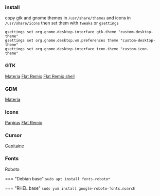 ### install
copy gtk and gnome themes in `/usr/share/themes` and icons in `/usr/share/icons` then set them with `tweaks` or `gsettings`
```
gsettings set org.gnome.desktop.interface gtk-theme "custom-desktop-theme"
gsettings set org.gnome.desktop.wm.preferences theme "custom-desktop-theme"
gsettings set org.gnome.desktop.interface icon-theme "custom-icon-theme"
```

### GTK
[Materia](https://github.com/nana-4/materia-theme)
[Flat Remix](https://github.com/daniruiz/Flat-Remix-GTK)
[Flat Remix shell](https://github.com/daniruiz/flat-remix-gnome)

### GDM
[Materia](https://github.com/nana-4/materia-theme/blob/master/src/gnome-shell/README.md)

### Icons
[Papirus](https://github.com/PapirusDevelopmentTeam/papirus-icon-theme)
[Flat Remix](https://github.com/daniruiz/Flat-Remix)

### Cursor
[Capitaine](https://github.com/keeferrourke/capitaine-cursors)

### Fonts
Roboto

=== "Debian base"
    ```
    sudo apt install fonts-roboto*
    ```

=== "RHEL base"
    ```
    sudo yum install google-roboto-fonts.noarch
    ```